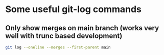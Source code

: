 # Some useful git-log commands

## Only show merges on main branch (works very well with trunc based development)

```bash
git log --oneline --merges --first-parent main
```
